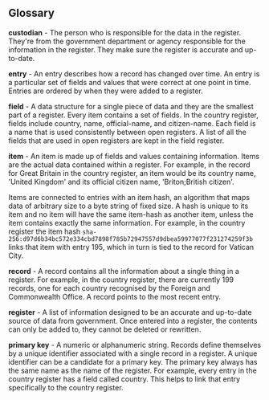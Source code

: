 ## Glossary

**custodian** - The person who is responsible for the data in the register. They're from the government department or agency responsible for the information in the register. They make sure the register is accurate and up-to-date.

**entry** - An entry describes how a record has changed over time. An entry is a particular set of fields and values that were correct at one point in time. Entries are ordered by when they were added to a register.

**field** - A data structure for a single piece of data and they are the smallest part of a register. Every item contains a set of fields. In the country register, fields include country, name, official-name, and citizen-name. Each field is a name that is used consistently between open registers. A list of all the fields that are used in open registers are kept in the field register.

**item** - An item is  made up of fields and values containing information. Items are the actual data contained within a register. For example, in the record for Great Britain in the country register, an item would be its country name, 'United Kingdom' and its official citizen name, 'Briton;British citizen'.

Items are connected to entries with an item hash, an algorithm that maps data of arbitrary size to a byte string of fixed size. A hash is unique to its item and no item will have the same item-hash as another item, unless the item contains exactly the same information. For example, in the country register the item hash `sha-256:d97d6b34bc572e334cbd7898f785b72947557d9dbea59977077f231274259f3b` links that item with entry 195, which in turn is tied to the record for Vatican City.

**record** - A record contains all the information about a single thing in a register. For example, in the country register, there are currently 199 records, one for each country recognised by the Foreign and Commonwealth Office. A record points to the most recent entry.

**register** - A list of information designed to be an accurate and up-to-date source of data from government. Once entered into a register, the contents can only be added to, they cannot be deleted or rewritten.

**primary key** - A numeric or alphanumeric string. Records define themselves by a unique identifier associated with a single record in a register. A unique identifier can be a candidate for a primary key. The primary key always has the same name as the name of the register. For example, every entry in the country register has a field called country. This helps to link that entry specifically to the country register.
